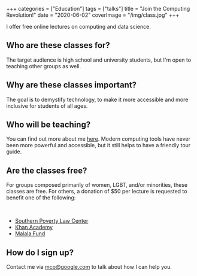 +++
categories = ["Education"]
tags = ["talks"]
title = "Join the Computing Revolution!"
date = "2020-06-02"
coverImage = "/img/class.jpg"
+++

I offer free online lectures on computing and data science.

<!--more-->

## Who are these classes for?

The target audience is high school and university students, but I'm open to teaching other groups as well.

## Why are these classes important?

The goal is to demystify technology, to make it more accessible and more inclusive for students of all ages.

## Who will be teaching?

You can find out more about me [here](/about-marc). Modern computing tools have never been more powerful and accessible, but it still helps to have a friendly tour guide. 

## Are the classes free?

For groups composed primarily of women, LGBT, and/or minorities, these classes are free.  For others, a donation of $50 per lecture is requested to benefit one of the following: 

<br>

* [Southern Poverty Law Center](https://www.splcenter.org/)
* [Khan Academy](https://www.khanacademy.org/)
* [Malala Fund](https://malala.org/)

## How do I sign up?

Contact me via [mco@google.com](mailto:mco@google.com) to talk about how I can help you. 
